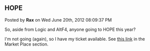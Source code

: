 ## HOPE
Posted by **Rax** on Wed June 20th, 2012 08:09:37 PM

So, aside from Logic and AltF4, anyone going to HOPE this year?

I'm not going (again), so I have my ticket available.  See [this
link](https://www.phx2600.org/forum/viewtopic.php?f=30&t=1620) in the Market
Place section.
